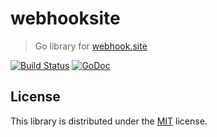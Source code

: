 # webhooksite

> Go library for [webhook.site](https://webhook.site/)

[![Build Status](https://github.com/rubenv/webhooksite/workflows/Test/badge.svg)](https://github.com/rubenv/webhooksite/actions) [![GoDoc](https://godoc.org/github.com/rubenv/webhooksite?status.png)](https://godoc.org/github.com/rubenv/webhooksite)

## License

This library is distributed under the [MIT](LICENSE) license.
